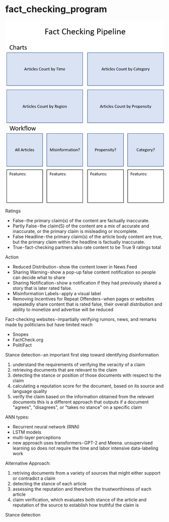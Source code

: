 # fact_checking_program

![Design](https://github.com/kevinclee26/fact_checking_program/blob/master/image/github/image_1.png)

Ratings
* False - the primary claim(s) of the content are factually inaccurate. 
* Partly False - the claim(S) of the content are a mix of accurate and inaccurate, or the primary claim is misleading or incomplete. 
* False Headline - the primary claim(s) of the article body content are true, but the primary claim within the headline is factually inaccurate. 
* True - fact-checking partners also rate content to be True
9 ratings total

Action
* Reduced Distribution - show the content lower in News Feed
* Sharing Warning - show a pop-up false content notification so people can decide what to share
* Sharing Notification - show a notification if they had previously shared a story that is later rated false. 
* Misinformation Labels - apply a visual label
* Removing Incentives for Repeat Offenders - when pages or websites repeatedly share content that is rated false, their overall distribution and ability to monetize and advertise will be reduced

Fact-checking websites - impartially verifying rumors, news, and remarks made by politicians but have limited reach
* Snopes
* FactCheck.org
* PolitiFact

Stance detection - an important first step toward identifying disinformation
1. understand the requirements of verifying the veracity of a claim
2. retrieving documents that are relevant to the claim
3. detecting the stance or position of those documents with respect to the claim
4. calculating a reputation score for the document, based on its source and language quality
5. verify the claim based on the information obtained from the relevant documents
this is a different approach that outputs if a document "agrees", "disagrees", or "takes no stance" on a specific claim

ANN types: 
* Recurrent neural network (RNN)
* LSTM models
* multi-layer perceptions
* new approach uses transformers - GPT-2 and Meena. unsupervised learning so does not require the time and labor intensive data-labeling work

Alternative Approach: 
1. retriving documents from a variety of sources that might either support or contradict a claim
2. detecting the stance of each article
3. assessing the reputation and therefore the trustworthiness of each article
4. claim verification, which evaluates both stance of the article and reputation of the source to establish how truthful the claim is

Stance detection
